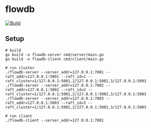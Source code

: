 # flowdb

[![Build](https://github.com/tsundata/flowdb/actions/workflows/go.yml/badge.svg)](https://github.com/tsundata/flowdb/actions/workflows/go.yml)

## Setup

```shell
# build
go build -o flowdb-server cmd/server/main.go
go build -o flowdb-client cmd/client/main.go

# run cluster
./flowdb-server --server_addr=127.0.0.1:7001 --raft_addr=127.0.0.1:5001 --raft_id=1 --raft_cluster=1/127.0.0.1:5001,2/127.0.0.1:5002,3/127.0.0.1:5003
./flowdb-server --server_addr=127.0.0.1:7002 --raft_addr=127.0.0.1:5002 --raft_id=2 --raft_cluster=1/127.0.0.1:5001,2/127.0.0.1:5002,3/127.0.0.1:5003
./flowdb-server --server_addr=127.0.0.1:7003 --raft_addr=127.0.0.1:5003 --raft_id=3 --raft_cluster=1/127.0.0.1:5001,2/127.0.0.1:5002,3/127.0.0.1:5003

# run client
./flowdb-client --server_addr=127.0.0.1:7001
```
